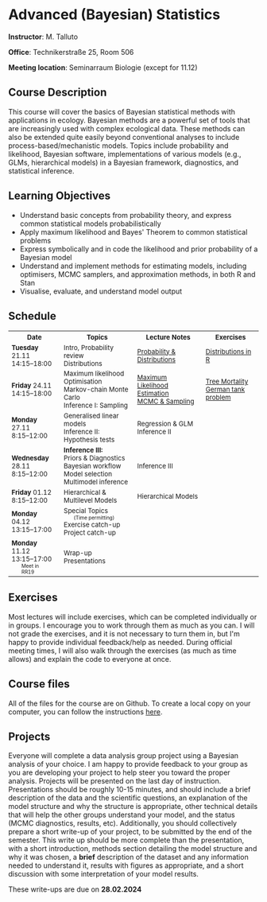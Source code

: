 <style>
.ex {margin: 0px;}
.soln {margin: 0px 20px; font-size: x-small}
table {font-size: small;}
</style>

# Advanced (Bayesian) Statistics
**Instructor**: M. Talluto

**Office**: Technikerstraße 25, Room 506

**Meeting location**:  Seminarraum Biologie (except for 11.12)


## Course Description

This course will cover the basics of Bayesian statistical methods with applications in ecology. Bayesian methods are a powerful set of tools that are increasingly used with complex ecological data. These methods can also be extended quite easily beyond conventional analyses to include process-based/mechanistic models. Topics include probability and likelihood, Bayesian software, implementations of various models (e.g., GLMs, hierarchical models) in a Bayesian framework, diagnostics, and statistical inference.

## Learning Objectives

* Understand basic concepts from probability theory, and express common statistical models probabilistically
* Apply maximum likelihood and Bayes' Theorem to common statistical problems
* Express symbolically and in code the likelihood and prior probability of a Bayesian model
* Understand and implement methods for estimating models, including optimisers, MCMC samplers, and approximation methods, in both R and Stan
* Visualise, evaluate, and understand model output


## Schedule

<table>
	<tr>
		<th> Date </th> <th> Topics </th> <th> Lecture Notes </th> <th> Exercises </th>
	</tr>
	<tr>
		<td><b>Tuesday</b> 21.11<br/>14:15–18:00</td>
		<td>Intro, Probability review<br/>Distributions</td>
		<td><a href="lect/1_probability">Probability & Distributions</a></td>
		<td><p class = "ex"><a href = "ex/ex1_distributions">Distributions in R</a></p>
			<!--<p class = "soln"><a href = "ex/soln1_distributions.html">Solutions</a></p>--></td>
	</tr>
	<tr>
		<td><b>Friday</b> 24.11<br/>14:15–18:00</td>
		<td>Maximum likelihood<br/>Optimisation<br/>Markov-chain Monte Carlo<br/>Inference I: Sampling</td>
		<td><a href="lec/2_mle">Maximum Likelihood Estimation</a><br /><a href="lec/3_mcmc">MCMC & Sampling</a></td>
		<td><p class = "ex"><a href = "ex/ex2_tree.html">Tree Mortality</a></p>
			<!-- <p class = "soln"><a href = "ex/soln2_tree.html">Solutions</a></p> -->
			<p class = "ex"><a href = "ex/ex3_tank">German tank problem</a></p>
			<!-- <p class = "soln"><a href = "ex/soln3_tank.html">Solutions</a></p> -->
		</td>
	</tr>
	<tr>
		<td><b>Monday</b> 27.11<br/>8:15–12:00</td>
		<td>Generalised linear models<br />Inference II: Hypothesis tests</td>
		<td>Regression &amp; GLM<br />Inference II</td>
		<!-- <td><a href="">Regression &amp; GLM</a><br /><a href="">Inference II</a></td> -->
		<td><p class = "ex"><a href = "ex/"></a></p>
			<!--<p class = "soln"><a href = "ex/soln">Solutions</a></p>--></td>
	</tr>
	<tr>
		<td><b>Wednesday</b> 28.11<br/>8:15–12:00</td>
		<td><b>Inference III:</b><br />Priors & Diagnostics<br/>Bayesian workflow<br/>Model selection <br/>Multimodel inference<br/></td>
		<!-- <td><a href="">Inference III</a></td> -->
		<td>Inference III</td>
		<td><p class = "ex"><a href = "ex/"></a></p>
			<!--<p class = "soln"><a href = "ex/soln">Solutions</a></p>--></td>
	</tr>
	<tr>
		<td><b>Friday</b> 01.12<br/>8:15–12:00</td>
		<td>Hierarchical &amp; Multilevel Models</td>
		<!-- <td><a href="">Hierarchical Models</a></td> -->
		<td>Hierarchical Models</td>
		<td><p class = "ex"><a href = "ex/"></a></p>
			<!--<p class = "soln"><a href = "ex/soln">Solutions</a></p>--></td>
	</tr>
	<tr>
		<td><b>Monday</b> 04.12<br/>13:15–17:00</td>
		<td>Special Topics<p class = "soln">(Time permitting)</p>Exercise catch-up<br />Project catch-up</td>
		<td><a href=""></a></td>
		<td><p class = "ex"><a href = "ex/"></a></p>
			<!--<p class = "soln"><a href = "ex/soln">Solutions</a></p>--></td>
	</tr>
	<tr>
		<td><b>Monday</b> 11.12<br/>13:15–17:00<p class = "soln">Meet in RR19</p></td>
		<td>Wrap-up<br />Presentations</td>
		<td><a href=""></a></td>
		<td><p class = "ex"><a href = "ex/"></a></p>
			<!--<p class = "soln"><a href = "ex/soln">Solutions</a></p>--></td>
	</tr>
</table>

## Exercises
Most lectures will include exercises, which can be completed individually or in groups. I encourage you to work through them as much as you can. I will not grade the exercises, and it is not necessary to turn them in, but I'm happy to provide individual feedback/help as needed. During official meeting times, I will also walk through the exercises (as much as time allows) and explain the code to everyone at once.

## Course files
All of the files for the course are on Github. To create a local copy on your computer, you can follow the instructions [here](https://github.com/mtalluto/vu_advstats_students).

## Projects
Everyone will complete a data analysis group project using a Bayesian analysis of your choice. I am happy to provide feedback to your group as you are developing your project to help steer you toward the proper analysis. Projects will be presented on the last day of instruction. Presentations should be roughly 10-15 minutes, and should include a brief description of the data and the scientific questions, an explanation of the model structure and why the structure is appropriate, other technical details that will help the other groups understand your model, and the status (MCMC diagnostics, results, etc). Additionally, you should collectively prepare a short write-up of your project, to be submitted by the end of the semester. This write up should be more complete than the presentation, with a short introduction, methods section detailing the model structure and why it was chosen, a **brief** description of the dataset and any information needed to understand it, results with figures as appropriate, and a short discussion with some interpretation of your model results.

These write-ups are due on **28.02.2024**